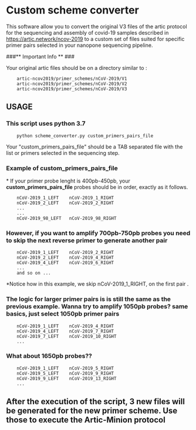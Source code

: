 # Custom scheme converter #

This software allow you to convert the original V3 files of the artic protocol for the sequencing and assembly of covid-19 samples described in https://artic.network/ncov-2019 to a custom set of files suited for specific primer pairs selected in your nanopone sequencing pipeline.

###** Important Info ** ###

Your original artic files should be on a directory similar to :

        artic-ncov2019/primer_schemes/nCoV-2019/V1
        artic-ncov2019/primer_schemes/nCoV-2019/V2
        artic-ncov2019/primer_schemes/nCoV-2019/V3

## USAGE ## 

### This script uses python 3.7 ###

        python scheme_converter.py custom_primers_pairs_file

Your "custom_primers_pairs_file" should be a TAB separated file with the list or primers selected in the sequencing step.

### Example of custom_primers_pairs_file ###

\* If your primer probe lenght is 400pb-450pb, your **custom_primers_pairs_file** probes should be in order, exactly as it follows.

        nCoV-2019_1_LEFT    nCoV-2019_1_RIGHT
        nCoV-2019_2_LEFT    nCoV-2019_2_RIGHT
        ...
        ...
        nCoV-2019_98_LEFT   nCoV-2019_98_RIGHT

### However, if you want to amplify 700pb-750pb probes you need to skip the next reverse primer to generate another pair ###

        nCoV-2019_1_LEFT    nCoV-2019_2_RIGHT
        nCoV-2019_2_LEFT    nCoV-2019_4_RIGHT
        nCoV-2019_4_LEFT    nCoV-2019_6_RIGHT
        ...
        and so on ...

*Notice how in this example, we skip nCoV-2019_1_RIGHT, on the first pair .

### The logic for larger primer pairs is is still the same as the previous example. Wanna try to amplify 1050pb probes? same basics, just select 1050pb primer pairs ###

        nCoV-2019_1_LEFT    nCoV-2019_4_RIGHT
        nCoV-2019_4_LEFT    nCoV-2019_7_RIGHT
        nCoV-2019_7_LEFT    nCoV-2019_10_RIGHT
        ...

### What about 1650pb probes?? ###

        nCoV-2019_1_LEFT    nCoV-2019_5_RIGHT
        nCoV-2019_5_LEFT    nCoV-2019_9_RIGHT
        nCoV-2019_9_LEFT    nCoV-2019_13_RIGHT
        ...
## After the execution of the script, 3 new files will be generated for the new primer scheme. Use those to execute the Artic-Minion protocol ##


